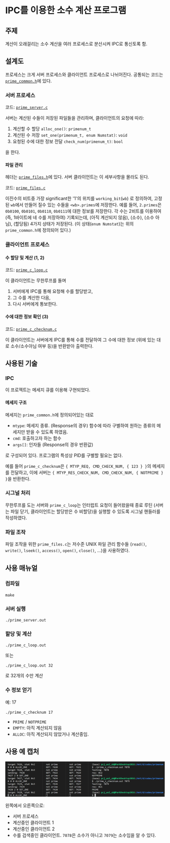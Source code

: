 # IPC를 이용한 소수 계산 프로그램

## 주제
계산이 오래걸리는 소수 계산을 여러 프로세스로 분산시켜 IPC로 통신토록 함.

## 설계도

프로세스는 크게 서버 프로세스와 클라이언트 프로세스로 나뉘어진다.
공통되는 코드는 [`prime_common.h`](./prime_common.h)에 있다.

### 서버 프로세스

코드: [`prime_server.c`](./prime_server.c)

서버는 계산된 수들이 저장된 파일들을 관리하며, 클라이언트의 요청에 따라:

1. 계산할 수 할당 `alloc_one()`: `primenum_t`
2. 계산된 수 저장 `set_one(primenum_t, enum Numstat)`: `void`
3. 요청된 수에 대한 정보 전달 `check_num(primenum_t)`: `bool`

을 한다.

#### 파일 관리

헤더는 [`prime_files.h`](./prime_files.h)에 있다. 서버 클라이언트는 이 세부사항을 몰라도 된다.

코드: [`prime_files.c`](./prime_files.c)

이진수의 비트중 가장 significant한 '1'의 위치를 `working_bit`(`wb`) 로 정의하여, 고정된 `wb`에서 만들어 질수 있는 수들을 `<wb>.primes`에 저장한다.
예를 들어, `2.primes`은 `0b0100`, `0b0101`, `0b0110`, `0b0111`에 대한 정보를 저장한다.
각 수는 2비트를 이용하여 (즉, 1바이트에 네 수를 저장하여) 기록되는데, (아직 계산되지 않음), (소수), (소수 아님), (할당됨) 4가지 상태가 저장된다.
(이 상태(`enum Numstat`)는 위의 `prime_common.h`에 정의되어 있다.)

### 클라이언트 프로세스

#### 수 할당 및 계산 (1, 2)

코드: [`prime_c_loop.c`](./prime_c_loop.c)

이 클라이언트는 무한루프를 돌며

1. 서버에게 IPC를 통해 요청해 수를 할당받고,
2. 그 수를 계산한 다음,
3. 다시 서버에게 통보한다.

#### 수에 대한 정보 확인 (3)

코드: [`prime_c_checknum.c`](./prime_c_checknum.c)

이 클라이언트는 서버에게 IPC를 통해 수를 전달하여 그 수에 대한 정보 (위에 있는 대로 소수/소수아님 여부 등)을 반환받아 출력한다.

## 사용된 기술

### IPC

이 프로젝트는 메세지 큐를 이용해 구현되었다.

#### 메세지 구조

메세지는 `prime_common.h`에 정의되어있는 대로
- `mtype`: 메세지 종류. (Response의 경우) 함수에 따라 구별하여 원하는 종류의 메세지만 받을 수 있도록 하였음.
- `cmd`: 호출하고자 하는 함수
- `args[]`: 인자들 (Response의 경우 반환값)

로 구성되어 있다. 프로그램의 특성상 PID를 구별할 필요는 없다.

예를 들어 `prime_c_checknum`은 `{ MTYP_REQ, CMD_CHECK_NUM, { 123 } }`의 메세지를 전달하고,
이에 서버는 `{ MTYP_RES_CHECK_NUM, CMD_CHECK_NUM, { NOTPRIME } }`을 반환한다.

### 시그널 처리

무한루프를 도는 서버와 `prime_c_loop`는 인터럽트 요청이 들어왔을때 종료 루틴 (서버는 파일 닫기, 클라이언트는 할당받은 수 비할당)을 실행할 수 있도록 시그널 핸들러를 작성하였다.

### 파일 조작

파일 조작을 위한 `prime_files.c`는 저수준 UNIX 파일 관리 함수들 (`read()`, `write()`, `lseek()`, `access()`, `open()`, `close()`, ...)을 사용하였다.

## 사용 매뉴얼

### 컴파일
```
make
```

### 서버 실행
```
./prime_server.out
```

### 할당 및 계산
```
./prime_c_loop.out
```
또는
```
./prime_c_loop.out 32
```
로 32개의 수만 계산

### 수 정보 얻기
예: 17
```
./prime_c_checknum 17
```

- `PRIME` / `NOTPRIME`
- `EMPTY`: 아직 계산되지 않음
- `ALLOC`: 아직 계산되지 않았거나 계산중임.

## 사용 예 캡처
![demo](images/demo.png)

왼쪽에서 오른쪽으로:
- 서버 프로세스
- 계산중인 클라이언트 1
- 계산중인 클라이언트 2
- 수를 검색중인 클라이언트. `7078`은 소수가 아니고 `7079`는 소수임을 알 수 있다.
